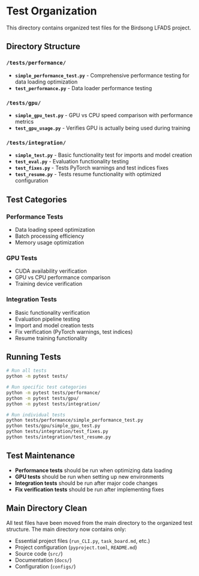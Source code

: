 # Test Organization

This directory contains organized test files for the Birdsong LFADS project.

## Directory Structure

### `/tests/performance/`
- **`simple_performance_test.py`** - Comprehensive performance testing for data loading optimization
- **`test_performance.py`** - Data loader performance testing

### `/tests/gpu/`
- **`simple_gpu_test.py`** - GPU vs CPU speed comparison with performance metrics
- **`test_gpu_usage.py`** - Verifies GPU is actually being used during training

### `/tests/integration/`
- **`simple_test.py`** - Basic functionality test for imports and model creation
- **`test_eval.py`** - Evaluation functionality testing
- **`test_fixes.py`** - Tests PyTorch warnings and test indices fixes
- **`test_resume.py`** - Tests resume functionality with optimized configuration

## Test Categories

### Performance Tests
- Data loading speed optimization
- Batch processing efficiency
- Memory usage optimization

### GPU Tests
- CUDA availability verification
- GPU vs CPU performance comparison
- Training device verification

### Integration Tests
- Basic functionality verification
- Evaluation pipeline testing
- Import and model creation tests
- Fix verification (PyTorch warnings, test indices)
- Resume training functionality

## Running Tests

```bash
# Run all tests
python -m pytest tests/

# Run specific test categories
python -m pytest tests/performance/
python -m pytest tests/gpu/
python -m pytest tests/integration/

# Run individual tests
python tests/performance/simple_performance_test.py
python tests/gpu/simple_gpu_test.py
python tests/integration/test_fixes.py
python tests/integration/test_resume.py
```

## Test Maintenance

- **Performance tests** should be run when optimizing data loading
- **GPU tests** should be run when setting up new environments
- **Integration tests** should be run after major code changes
- **Fix verification tests** should be run after implementing fixes

## Main Directory Clean

All test files have been moved from the main directory to the organized test structure. The main directory now contains only:
- Essential project files (`run_CLI.py`, `task_board.md`, etc.)
- Project configuration (`pyproject.toml`, `README.md`)
- Source code (`src/`)
- Documentation (`docs/`)
- Configuration (`configs/`) 